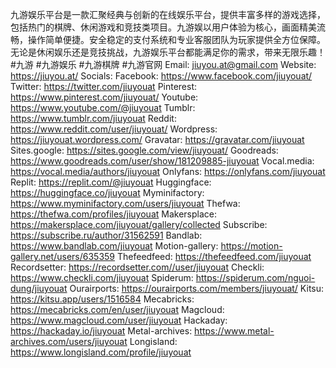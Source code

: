 九游娱乐平台是一款汇聚经典与创新的在线娱乐平台，提供丰富多样的游戏选择，包括热门的棋牌、休闲游戏和竞技类项目。九游娱以用户体验为核心，画面精美流畅，操作简单便捷。安全稳定的支付系统和专业客服团队为玩家提供全方位保障。无论是休闲娱乐还是竞技挑战，九游娱乐平台都能满足你的需求，带来无限乐趣！
#九游  #九游娱乐  #九游棋牌  #九游官网
Email: jiuyou.at@gmail.com
Website: <a href="https://jiuyou.at/">https://jiuyou.at/</a>
Socials:
Facebook: <a href="https://www.facebook.com/jiuyouat/">https://www.facebook.com/jiuyouat/</a>
Twitter: <a href="https://twitter.com/jiuyouat">https://twitter.com/jiuyouat</a>
Pinterest: <a href="https://www.pinterest.com/jiuyouat/">https://www.pinterest.com/jiuyouat/</a>
Youtube: <a href="https://www.youtube.com/@jiuyouat">https://www.youtube.com/@jiuyouat</a>
Tumblr: <a href="https://www.tumblr.com/jiuyouat">https://www.tumblr.com/jiuyouat</a>
Reddit: <a href="https://www.reddit.com/user/jiuyouat/">https://www.reddit.com/user/jiuyouat/</a>
Wordpress: <a href="https://jiuyouat.wordpress.com/">https://jiuyouat.wordpress.com/</a>
Gravatar: <a href="https://gravatar.com/jiuyouat">https://gravatar.com/jiuyouat</a>
Sites.google: <a href="https://sites.google.com/view/jiuyouat/">https://sites.google.com/view/jiuyouat/</a>
Goodreads: <a href="https://www.goodreads.com/user/show/181209885-jiuyouat">https://www.goodreads.com/user/show/181209885-jiuyouat</a>
Vocal.media: <a href="https://vocal.media/authors/jiuyouat">https://vocal.media/authors/jiuyouat</a>
Onlyfans: <a href="https://onlyfans.com/jiuyouat">https://onlyfans.com/jiuyouat</a>
Replit: <a href="https://replit.com/@jiuyouat">https://replit.com/@jiuyouat</a>
Huggingface: <a href="https://huggingface.co/jiuyouat">https://huggingface.co/jiuyouat</a>
Myminifactory: <a href="https://www.myminifactory.com/users/jiuyouat">https://www.myminifactory.com/users/jiuyouat</a>
Thefwa: <a href="https://thefwa.com/profiles/jiuyouat">https://thefwa.com/profiles/jiuyouat</a>
Makersplace: <a href="https://makersplace.com/jiuyouat/gallery/collected">https://makersplace.com/jiuyouat/gallery/collected</a>
Subscribe: <a href="https://subscribe.ru/author/31562591">https://subscribe.ru/author/31562591</a>
Bandlab: <a href="https://www.bandlab.com/jiuyouat">https://www.bandlab.com/jiuyouat</a>
Motion-gallery: <a href="https://motion-gallery.net/users/635359">https://motion-gallery.net/users/635359</a>
Thefeedfeed: <a href="https://thefeedfeed.com/jiuyouat">https://thefeedfeed.com/jiuyouat</a>
Recordsetter: <a href="https://recordsetter.com//user/jiuyouat">https://recordsetter.com//user/jiuyouat</a>
Checkli: <a href="https://www.checkli.com/jiuyouat">https://www.checkli.com/jiuyouat</a>
Spiderum: <a href="https://spiderum.com/nguoi-dung/jiuyouat">https://spiderum.com/nguoi-dung/jiuyouat</a>
Ourairports: <a href="https://ourairports.com/members/jiuyouat/">https://ourairports.com/members/jiuyouat/</a>
Kitsu: <a href="https://kitsu.app/users/1516584">https://kitsu.app/users/1516584</a>
Mecabricks: <a href="https://mecabricks.com/en/user/jiuyouat">https://mecabricks.com/en/user/jiuyouat</a>
Magcloud: <a href="https://www.magcloud.com/user/jiuyouat">https://www.magcloud.com/user/jiuyouat</a>
Hackaday: <a href="https://hackaday.io/jiuyouat">https://hackaday.io/jiuyouat</a>
Metal-archives: <a href="https://www.metal-archives.com/users/jiuyouat">https://www.metal-archives.com/users/jiuyouat</a>
Longisland: <a href="https://www.longisland.com/profile/jiuyouat">https://www.longisland.com/profile/jiuyouat</a>